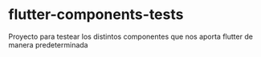 # flutter-components-tests
Proyecto para testear los distintos componentes que nos aporta flutter de manera predeterminada
